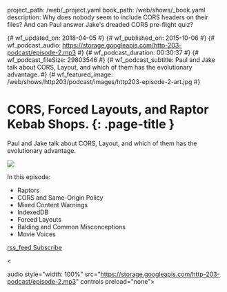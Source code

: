 project_path: /web/_project.yaml book_path: /web/shows/_book.yaml description: Why does nobody seem to include CORS headers on their files? And can Paul answer Jake's dreaded CORS pre-flight quiz?

{# wf_updated_on: 2018-04-05 #} {# wf_published_on: 2015-10-06 #} {# wf_podcast_audio: https://storage.googleapis.com/http-203-podcast/episode-2.mp3 #} {# wf_podcast_duration: 00:30:37 #} {# wf_podcast_fileSize: 29803546 #} {# wf_podcast_subtitle: Paul and Jake talk about CORS, Layout, and which of them has the evolutionary advantage. #} {# wf_featured_image: /web/shows/http203/podcast/images/http203-episode-2-art.jpg #}

# CORS, Forced Layouts, and Raptor Kebab Shops. {: .page-title }

Paul and Jake talk about CORS, Layout, and which of them has the evolutionary advantage.

<img src="/web/shows/http203/podcast/images/http203-episode-2-art.jpg" class="attempt-right" />

In this episode:

* Raptors
* CORS and Same-Origin Policy
* Mixed Content Warnings
* IndexedDB
* Forced Layouts
* Balding and Common Misconceptions
* Movie Voices

<a href="http://feeds.feedburner.com/Http203Podcast">
  <span class="material-icons">rss_feed</span>
  Subscribe
</a>

<

audio style="width: 100%" src="https://storage.googleapis.com/http-203-podcast/episode-2.mp3" controls preload="none">